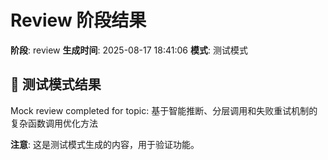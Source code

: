 # Review 阶段结果

**阶段**: review
**生成时间**: 2025-08-17 18:41:06
**模式**: 测试模式

## 📝 测试模式结果

Mock review completed for topic: 基于智能推断、分层调用和失败重试机制的复杂函数调用优化方法

**注意**: 这是测试模式生成的内容，用于验证功能。